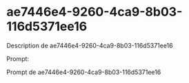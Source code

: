 # ae7446e4-9260-4ca9-8b03-116d5371ee16

Description de ae7446e4-9260-4ca9-8b03-116d5371ee16

Prompt:

Prompt de ae7446e4-9260-4ca9-8b03-116d5371ee16